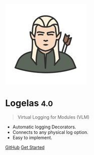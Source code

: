 <!-- _coverpage.md -->

![logo](_media/logelas_256.png)

# Logelas <small>4.0</small>

> Virtual Logging for Modules (VLM)

- Automatic logging Decorators.
- Connects to any physical log option.
- Easy to implement.

[GitHub](https://github.com/nodulusteam/logelas)
[Get Started](main.md)